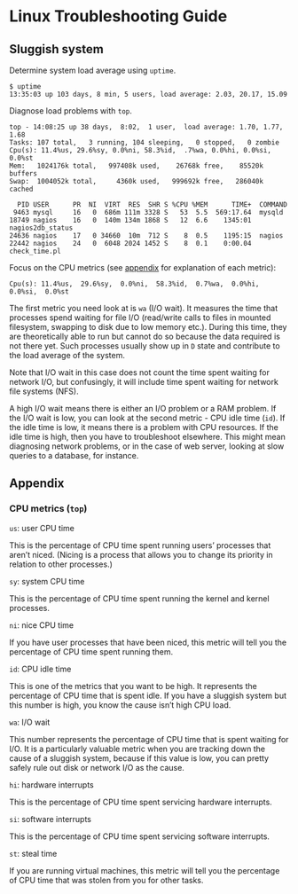 # Linux Troubleshooting Guide

## Sluggish system

Determine system load average using `uptime`.

```
$ uptime
13:35:03 up 103 days, 8 min, 5 users, load average: 2.03, 20.17, 15.09
```

Diagnose load problems with `top`.
 
```
top - 14:08:25 up 38 days,  8:02,  1 user,  load average: 1.70, 1.77, 1.68
Tasks: 107 total,   3 running, 104 sleeping,   0 stopped,   0 zombie
Cpu(s): 11.4%us, 29.6%sy, 0.0%ni, 58.3%id,  .7%wa, 0.0%hi, 0.0%si, 0.0%st
Mem:   1024176k total,   997408k used,    26768k free,    85520k buffers
Swap:  1004052k total,     4360k used,   999692k free,   286040k cached

  PID USER      PR  NI  VIRT  RES  SHR S %CPU %MEM      TIME+  COMMAND
 9463 mysql     16   0  686m 111m 3328 S   53  5.5  569:17.64  mysqld
18749 nagios    16   0  140m 134m 1868 S   12  6.6    1345:01  nagios2db_status
24636 nagios    17   0 34660  10m  712 S    8  0.5    1195:15  nagios
22442 nagios    24   0  6048 2024 1452 S    8  0.1    0:00.04  check_time.pl
```

Focus on the CPU metrics (see [appendix](#appendix) for explanation of each metric):

```
Cpu(s): 11.4%us,  29.6%sy,  0.0%ni,  58.3%id,  0.7%wa,  0.0%hi,  0.0%si,  0.0%st
```

The first metric you need look at is `wa` (I/O wait). It measures the time that processes spend waiting for file I/O (read/write calls to files in mounted filesystem, swapping to disk due to low memory etc.). During this time, they are theoretically able to run but cannot do so because the data required is not there yet. Such processes usually show up in `D` state and contribute to the load average of the system.

Note that I/O wait in this case does not count the time spent waiting for network I/O, but confusingly, it will include time spent waiting for network file systems (NFS).

A high I/O wait means there is either an I/O problem or a RAM problem. If the I/O wait is low, you can look at the second metric - CPU idle time (`id`). If the idle time is low, it means there is a problem with CPU resources. If the idle time is high, then you have to troubleshoot elsewhere. This might mean diagnosing network problems, or in the case of web server, looking at slow queries to a database, for instance.


## Appendix

### CPU metrics (`top`)

`us`: user CPU time

This is the percentage of CPU time spent running users’ processes that aren’t niced. (Nicing is a process that allows you to change its priority in relation to other processes.)

`sy`: system CPU time

This is the percentage of CPU time spent running the kernel and kernel processes.

`ni`: nice CPU time

If you have user processes that have been niced, this metric will tell you the percentage of CPU time spent running them.

`id`: CPU idle time

This is one of the metrics that you want to be high. It represents the percentage of CPU time that is spent idle. If you have a sluggish system but this number is high, you know the cause isn’t high CPU load.

`wa`: I/O wait

This number represents the percentage of CPU time that is spent waiting for I/O. It is a particularly valuable metric when you are tracking down the cause of a sluggish system, because if this value is low, you can pretty safely rule out disk or network I/O as the cause.

`hi`: hardware interrupts

This is the percentage of CPU time spent servicing hardware interrupts.

`si`: software interrupts

This is the percentage of CPU time spent servicing software interrupts.

`st`: steal time

If you are running virtual machines, this metric will tell you the percentage of CPU time that was stolen from you for other tasks.